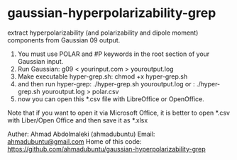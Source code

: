 # gaussian-hyperpolarizability-grep
extract hyperpolarizability (and polarizability and dipole moment) components from Gaussian 09 output.

1) You must use POLAR and #P keywords in the root section of your Gaussian input.
2) Run Gaussian:  g09 < yourinput.com > youroutput.log
3) Make executable hyper-grep.sh: chmod +x hyper-grep.sh
4) and then run hyper-grep:  ./hyper-grep.sh youroutput.log
   or : ./hyper-grep.sh youroutput.log > polar.csv
5) now you can open this *.csv file with LibreOffice or OpenOffice.

Note that if you want to open it via Microsoft Office, 
it is better to open *.csv with Liber/Open Office and then save it as *.xlsx



Auther: Ahmad Abdolmaleki (ahmadubuntu)
Email: ahmadubuntu@gmail.com
Home of this code: https://github.com/ahmadubuntu/gaussian-hyperpolarizability-grep
